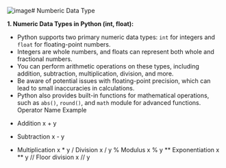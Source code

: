 ![image](https://github.com/user-attachments/assets/d2fe6339-d3c6-4d11-ab9a-8b2de6a033ab)# Numberic Data Type

**1. Numeric Data Types in Python (int, float):**

- Python supports two primary numeric data types: `int` for integers and `float` for floating-point numbers.
- Integers are whole numbers, and floats can represent both whole and fractional numbers.
- You can perform arithmetic operations on these types, including addition, subtraction, multiplication, division, and more.
- Be aware of potential issues with floating-point precision, which can lead to small inaccuracies in calculations.
- Python also provides built-in functions for mathematical operations, such as `abs()`, `round()`, and `math` module for advanced functions.
Operator	Name	Example
+	Addition	x + y
-	Subtraction	x - y
*	Multiplication	x * y
/	Division	x / y
%	Modulus	x % y
**	Exponentiation	x ** y
//	Floor division	x // y

